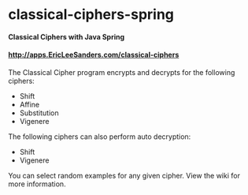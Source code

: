 # classical-ciphers-spring
#### Classical Ciphers with Java Spring
#### http://apps.EricLeeSanders.com/classical-ciphers

The Classical Cipher program encrypts and decrypts for the following ciphers:
* Shift
* Affine
* Substitution
* Vigenere

The following ciphers can also perform auto decryption:
* Shift
* Vigenere

You can select random examples for any given cipher. View the wiki for more information.
